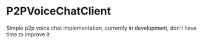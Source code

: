 # P2PVoiceChatClient
Simple p2p voice chat implementation, currently in development, don't have time to improve it
